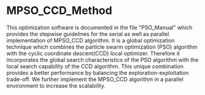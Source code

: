 # MPSO_CCD_Method
This optimization software is documented in the file "PSO_Manual" which provides the stepwise guidelines for the serial as well as parallel implementation of MPSO_CCD algorithm. It is a global optimization technique which combines the particle swarm optimization (PSO) algorithm with the cyclic coordinate descent(CCD) local optimizer. Therefore it incorporates  the global search characteristics of the PSO algorithm with the local search capability of the CCD algorithm. This unique combination provides a better performance by balancing the exploration-exploitation trade-off. We further implement the MPSO_CCD algorithm in a parallel environment to increase the scalability.

